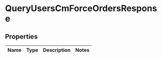 

# QueryUsersCmForceOrdersResponse


## Properties

| Name | Type | Description | Notes |
|------------ | ------------- | ------------- | -------------|



